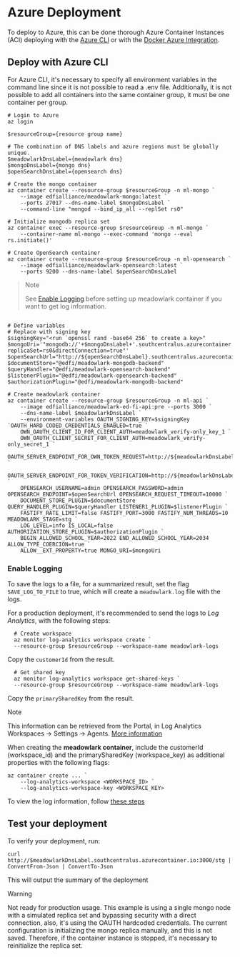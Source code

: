 # Azure Deployment

To deploy to Azure, this can be done thorough Azure Container Instances (ACI) deploying with the [Azure
CLI](https://learn.microsoft.com/en-us/cli/azure/install-azure-cli) or with the [Docker Azure
Integration](https://docs.docker.com/cloud/aci-integration/).

## Deploy with Azure CLI

For Azure CLI, it's necessary to specify all environment variables in the command line since it is not possible to read a
.env file. Additionally, it is not possible to add all containers into the same container group, it must be one container per
group.

```pwsh
# Login to Azure
az login

$resourceGroup={resource group name}

# The combination of DNS labels and azure regions must be globally unique.
$meadowlarkDnsLabel={meadowlark dns}
$mongoDnsLabel={mongo dns}
$openSearchDnsLabel={opensearch dns}

# Create the mongo container
az container create --resource-group $resourceGroup -n ml-mongo `
    --image edfialliance/meadowlark-mongo:latest `
    --ports 27017 --dns-name-label $mongoDnsLabel `
    --command-line "mongod --bind_ip_all --replSet rs0"

# Initialize mongodb replica set
az container exec --resource-group $resourceGroup -n ml-mongo `
    --container-name ml-mongo --exec-command 'mongo --eval rs.initiate()'

# Create OpenSearch container
az container create --resource-group $resourceGroup -n ml-opensearch `
    --image edfialliance/meadowlark-opensearch:latest `
    --ports 9200 --dns-name-label $openSearchDnsLabel

```

> > [!NOTE]
> See [Enable Logging](#enable-logging) before setting up meadowlark container if you want to get log information.

```pwsh

# Define variables
# Replace with signing key
$signingKey="<run `openssl rand -base64 256` to create a key>"
$mongoUri='"mongodb://'+$mongoDnsLabel+'.southcentralus.azurecontainer.io:27017/?replicaSet=rs0&directConnection=true"'
$openSearchUrl="http://${openSearchDnsLabel}.southcentralus.azurecontainer.io:9200"
$documentStore="@edfi/meadowlark-mongodb-backend"
$queryHandler="@edfi/meadowlark-opensearch-backend"
$listenerPlugin="@edfi/meadowlark-opensearch-backend"
$authorizationPlugin="@edfi/meadowlark-mongodb-backend"

# Create meadowlark container
az container create --resource-group $resourceGroup -n ml-api `
    --image edfialliance/meadowlark-ed-fi-api:pre --ports 3000 `
    --dns-name-label $meadowlarkDnsLabel `
    --environment-variables OAUTH_SIGNING_KEY=$signingKey `OAUTH_HARD_CODED_CREDENTIALS_ENABLED=true `
    OWN_OAUTH_CLIENT_ID_FOR_CLIENT_AUTH=meadowlark_verify-only_key_1 `
    OWN_OAUTH_CLIENT_SECRET_FOR_CLIENT_AUTH=meadowlark_verify-only_secret_1 `
    OAUTH_SERVER_ENDPOINT_FOR_OWN_TOKEN_REQUEST=http://${meadowlarkDnsLabel}.southcentralus.azurecontainer.io:3000/stg/oauth/token `
    OAUTH_SERVER_ENDPOINT_FOR_TOKEN_VERIFICATION=http://${meadowlarkDnsLabel}.southcentralus.azurecontainer.io:3000/stg/oauth/verify `
    OPENSEARCH_USERNAME=admin OPENSEARCH_PASSWORD=admin OPENSEARCH_ENDPOINT=$openSearchUrl OPENSEARCH_REQUEST_TIMEOUT=10000 `
    DOCUMENT_STORE_PLUGIN=$documentStore QUERY_HANDLER_PLUGIN=$queryHandler LISTENER1_PLUGIN=$listenerPlugin `
    FASTIFY_RATE_LIMIT=false FASTIFY_PORT=3000 FASTIFY_NUM_THREADS=10 MEADOWLARK_STAGE=stg `
    LOG_LEVEL=info IS_LOCAL=false AUTHORIZATION_STORE_PLUGIN=$authorizationPlugin `
    BEGIN_ALLOWED_SCHOOL_YEAR=2022 END_ALLOWED_SCHOOL_YEAR=2034 ALLOW_TYPE_COERCION=true `
    ALLOW__EXT_PROPERTY=true MONGO_URI=$mongoUri
```

### Enable Logging

To save the logs to a file, for a summarized result, set the flag `SAVE_LOG_TO_FILE` to true, which will create a
`meadowlark.log` file with the logs.

For a production deployment, it's recommended to send the logs to _Log Analytics_, with the following steps:

```pwsh
  # Create workspace
  az monitor log-analytics workspace create `
  --resource-group $resourceGroup --workspace-name meadowlark-logs
```

Copy the `customerId` from the result.

```pwsh
  # Get shared key
  az monitor log-analytics workspace get-shared-keys `
  --resource-group $resourceGroup --workspace-name meadowlark-logs
```

Copy the `primarySharedKey` from the result.

> [!NOTE]
> This information can be retrieved from the Portal, in Log Analytics Workspaces -> Settings -> Agents. [More
> information](https://learn.microsoft.com/en-us/azure/container-instances/container-instances-log-analytics#get-log-analytics-credentials)

When creating the **meadowlark container**, include the customerId (workspace_id) and the primarySharedKey (workspace_key) as
additional properties with the following flags:

```pwsh
az container create ... `
    --log-analytics-workspace <WORKSPACE_ID> `
    --log-analytics-workspace-key <WORKSPACE_KEY>
```

To view the log information, follow [these
steps](https://learn.microsoft.com/en-us/azure/container-instances/container-instances-log-analytics#view-logs)

## Test your deployment

To verify your deployment, run:

```pwsh
curl http://$meadowlarkDnsLabel.southcentralus.azurecontainer.io:3000/stg | ConvertFrom-Json | ConvertTo-Json
```

This will output the summary of the deployment

> [!WARNING]
> Not ready for production usage. This example is using a single mongo node with a simulated replica set and
> bypassing security with a direct connection, also, it's using the OAUTH hardcoded credentials. The current configuration is
> initializing the mongo replica manually, and this is not saved. Therefore, if the container instance is stopped, it's
> necessary to reinitialize the replica set.

